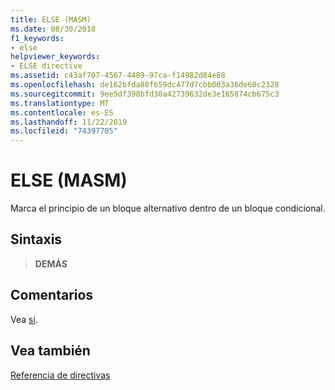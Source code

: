 ```yaml
---
title: ELSE (MASM)
ms.date: 08/30/2018
f1_keywords:
- else
helpviewer_keywords:
- ELSE directive
ms.assetid: c43af707-4567-4489-97ca-f14982d84e88
ms.openlocfilehash: de162bfda80f659dc477d7cbb003a36de60c2328
ms.sourcegitcommit: 9ee5df398bfd30a42739632de3e165874cb675c3
ms.translationtype: MT
ms.contentlocale: es-ES
ms.lasthandoff: 11/22/2019
ms.locfileid: "74397705"
---
```

# <a name="else-masm"></a>ELSE (MASM)

Marca el principio de un bloque alternativo dentro de un bloque condicional.

## <a name="syntax"></a>Sintaxis

> **DEMÁS**

## <a name="remarks"></a>Comentarios

Vea [si](../../assembler/masm/if-masm.md).

## <a name="see-also"></a>Vea también

[Referencia de directivas](directives-reference.md)
